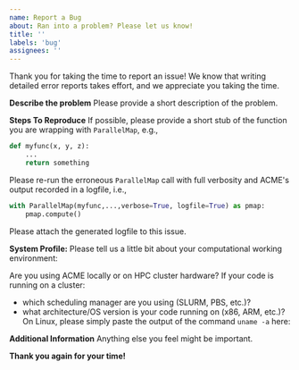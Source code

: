 ```yaml
---
name: Report a Bug
about: Ran into a problem? Please let us know!
title: ''
labels: 'bug'
assignees: ''
---
```

<!--
Copyright (c) 2025 Ernst Strüngmann Institute (ESI) for Neuroscience
in Cooperation with Max Planck Society
SPDX-License-Identifier: CC-BY-NC-SA-1.0
-->

Thank you for taking the time to report an issue! We know that writing
detailed error reports takes effort, and we appreciate you taking the time.

**Describe the problem**
Please provide a short description of the problem.

**Steps To Reproduce**
If possible, please provide a short stub of the function you are wrapping
with `ParallelMap`, e.g.,

```python
def myfunc(x, y, z):
    ...
    return something
```

Please re-run the erroneous `ParallelMap` call with full verbosity and
ACME's output recorded in a logfile, i.e.,

```python
with ParallelMap(myfunc,...,verbose=True, logfile=True) as pmap:
    pmap.compute()
```

Please attach the generated logfile to this issue.

**System Profile:**
Please tell us a little bit about your computational working environment:

Are you using ACME locally or on HPC cluster hardware?
If your code is running on a cluster:
- which scheduling manager are you using (SLURM, PBS, etc.)?
- what architecture/OS version is your code running on (x86, ARM, etc.)?
  On Linux, please simply paste the output of the command `uname -a` here:

**Additional Information**
Anything else you feel might be important.

**Thank you again for your time!**
